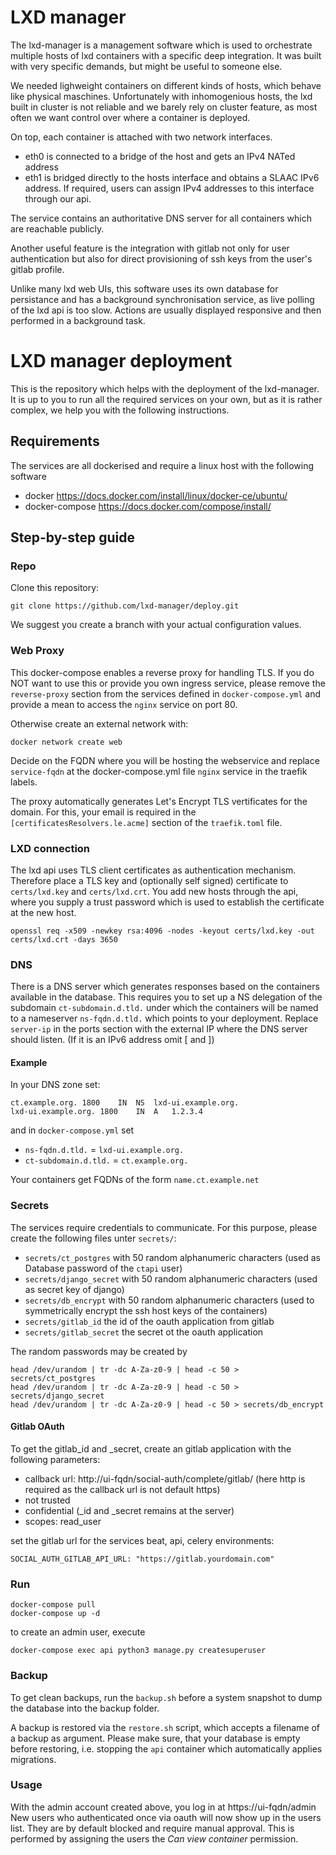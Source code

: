 # LXD manager
The lxd-manager is a management software which is used to orchestrate multiple hosts of lxd containers with a specific deep integration. It was built with very specific demands, but might be useful to someone else.

We needed lighweight containers on different kinds of hosts, which behave like physical maschines. Unfortunately with inhomogenious hosts, the lxd built in cluster is not reliable and we barely rely on cluster feature, as most often we want control over where a container is deployed.

On top, each container is attached with two network interfaces.
- eth0 is connected to a bridge of the host and gets an IPv4 NATed address
- eth1 is bridged directly to the hosts interface and obtains a SLAAC IPv6 address. If required, users can assign IPv4 addresses to this interface through our api.

The service contains an authoritative DNS server for all containers which are reachable publicly.

Another useful feature is the integration with gitlab not only for user authentication but also for direct provisioning of ssh keys from the user's gitlab profile.

Unlike many lxd web UIs, this software uses its own database for persistance and has a background synchronisation service, as live polling of the lxd api is too slow. Actions are usually displayed responsive and then performed in a background task.

# LXD manager deployment

This is the repository which helps with the deployment of the lxd-manager. It is up to you to run all the required services on your own, but as it is rather complex, we help you with the following instructions.

## Requirements

The services are all dockerised and require a linux host with the following software

- docker https://docs.docker.com/install/linux/docker-ce/ubuntu/
- docker-compose https://docs.docker.com/compose/install/

## Step-by-step guide

### Repo

Clone this repository:

    git clone https://github.com/lxd-manager/deploy.git

We suggest you create a branch with your actual configuration values.

### Web Proxy

This docker-compose enables a reverse proxy for handling TLS. If you do NOT want to use this or provide you own ingress service, please remove the `reverse-proxy` section from the services defined in `docker-compose.yml` and provide a mean to access the `nginx` service on port 80.

Otherwise create an external network with:

    docker network create web

Decide on the FQDN where you will be hosting the webservice and replace `service-fqdn` at the docker-compose.yml file `nginx` service in the traefik labels.

The proxy automatically generates Let's Encrypt TLS vertificates for the domain. For this, your email is required in the  `[certificatesResolvers.le.acme]` section of the `traefik.toml` file.

### LXD connection

The lxd api uses TLS client certificates as authentication mechanism. Therefore place a TLS key and (optionally self signed) certificate to `certs/lxd.key` and `certs/lxd.crt`.
You add new hosts through the api, where you supply a trust password which is used to establish the certificate at the new host.

    openssl req -x509 -newkey rsa:4096 -nodes -keyout certs/lxd.key -out certs/lxd.crt -days 3650

### DNS

There is a DNS server which generates responses based on the containers available in the database. This requires you to set up a NS delegation of the subdomain `ct-subdomain.d.tld.` under which the containers will be named to a nameserver `ns-fqdn.d.tld.` which points to your deployment.
Replace `server-ip` in the ports section with the external IP where the DNS server should listen. (If it is an IPv6 address omit \[ and \])

#### Example

In your DNS zone set:

    ct.example.org. 1800	IN	NS	lxd-ui.example.org.
    lxd-ui.example.org. 1800	IN	A	1.2.3.4

and in `docker-compose.yml` set
- `ns-fqdn.d.tld.` = `lxd-ui.example.org.`
- `ct-subdomain.d.tld.` = `ct.example.org.`

Your containers get FQDNs of the form `name.ct.example.net`

### Secrets

The services require credentials to communicate. For this purpose, please create the following files unter `secrets/`:
- `secrets/ct_postgres` with 50 random alphanumeric characters (used as Database password of the `ctapi` user)
- `secrets/django_secret` with 50 random alphanumeric characters (used as secret key of django)
- `secrets/db_encrypt` with 50 random alphanumeric characters (used to symmetrically encrypt the ssh host keys of the containers)
- `secrets/gitlab_id` the id of the oauth application from gitlab
- `secrets/gitlab_secret` the secret ot the oauth application

The random passwords may be created by

    head /dev/urandom | tr -dc A-Za-z0-9 | head -c 50 > secrets/ct_postgres
    head /dev/urandom | tr -dc A-Za-z0-9 | head -c 50 > secrets/django_secret
    head /dev/urandom | tr -dc A-Za-z0-9 | head -c 50 > secrets/db_encrypt

#### Gitlab OAuth

To get the gitlab_id and _secret, create an gitlab application with the following parameters:
- callback url:  http://ui-fqdn/social-auth/complete/gitlab/ (here http is required as the callback url is not default https)
- not trusted
- confidential (_id and _secret remains at the server)
- scopes: read_user

set the gitlab url for the services beat, api, celery environments:
 
    SOCIAL_AUTH_GITLAB_API_URL: "https://gitlab.yourdomain.com"

### Run

    docker-compose pull
    docker-compose up -d
    
to create an admin user, execute

    docker-compose exec api python3 manage.py createsuperuser

### Backup

To get clean backups, run the `backup.sh` before a system snapshot to dump the database into the backup folder.

A backup is restored via the `restore.sh` script, which accepts a filename of a backup as argument. Please make sure, that your database is empty before restoring, i.e. stopping the `api` container which automatically applies migrations. 

### Usage

With the admin account created above, you log in at https://ui-fqdn/admin 
New users who authenticated once via oauth will now show up in the users list. They are by default blocked and require manual approval. This is performed by assigning the users the *Can view container* permission.
